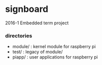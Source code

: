 # signboard
2016-1 Embedded term project

### directories
- module/ : kernel module for raspberry pi
- test/ : legacy of module/
- piapp/ : user applications for raspberry pi
